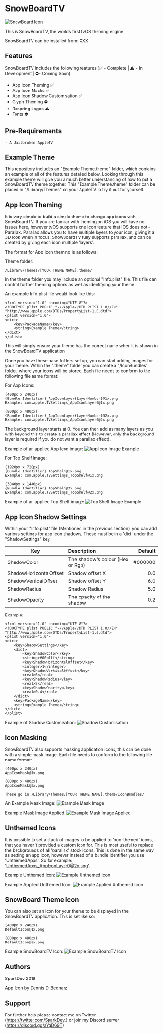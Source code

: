 # SnowBoardTV

![SnowBoard Icon](https://i.imgur.com/du1jZL7.png)

This is SnowBoardTV, the worlds first tvOS theming engine.

SnowBoardTV can be installed from: XXX

## Features
SnowBoardTV includes the following features (✅ - Complete | ⚠️ - In Development | ⛔️- Coming Soon) 
- App Icon Theming ✅
- App Icon Masks ✅
- App Icon Shadow Customisation ✅
- Glyph Theming ⛔️
- Respring Logos ⚠️
- Fonts ⛔️

## Pre-Requirements
```
- A Jailbroken AppleTV
```

## Example Theme
This repository includes an "Example Theme.theme" folder, which contains an example of all of the features detailed below. Looking through this example theme will give you a much better understanding of how to put a SnowBoardTV theme together.
This "Example Theme.theme" folder can be placed in "/Library/Themes" on your AppleTV to try it out for yourself.

## App Icon Theming
It is very simple to build a simple theme to change app icons with SnowBoardTV.
If you are familar with theming on iOS you will have no issues here, however tvOS supports one icon feature that iOS does not - Parallax.
Parallax allows you to have multiple layers to your icon, giving it a 3D look when in focus.
SnowBoardTV fully supports parallax, and can be created by giving each icon multiple 'layers'.

The format for App Icon theming is as follows:

Theme folder:
```
/Library/Themes/[YOUR THEME NAME].theme/
```

In the theme folder you may include an optional "Info.plist" file. This file can control further theming options as well as identifying your theme.

An example Info.plist file would look like this:
```
<?xml version="1.0" encoding="UTF-8"?>
<!DOCTYPE plist PUBLIC "-//Apple//DTD PLIST 1.0//EN" "http://www.apple.com/DTDs/PropertyList-1.0.dtd">
<plist version="1.0">
<dict>
	<key>PackageName</key>
	<string>Example Theme</string>
</dict>
</plist>
```
This will simply ensure your theme has the correct name when it is shown in the SnowBoardTV application.

Once you have these base folders set up, you can start adding images for your theme. Within the ".theme" folder you can create a "/IconBundles" folder, where your icons will be stored. Each file needs to conform to the following file name format:

For App Icons:
```
(400px x 240px)
{Bundle Identifier}_AppIconLayer{LayerNumber}@1x.png
Example: com.apple.TVSettings_AppIconLayer0@1x.png

(800px x 480px)
{Bundle Identifier}_AppIconLayer{LayerNumber}@2x.png
Example: com.apple.TVSettings_AppIconLayer0@2x.png
```
The background layer starts at 0. You can then add as many layers as you with beyond this to create a parallax effect (However, only the background layer is required if you do not want a parallax effect).

Example of an applied App Icon image:
![App Icon Image Example](https://i.imgur.com/2GpNWPA.png)


For Top Shelf Image:
```
(1920px x 720px)
{Bundle Identifier}_TopShelf@1x.png
Example: com.apple.TVSettings_TopShelf@1x.png

(3840px x 1440px)
{Bundle Identifier}_TopShelf@2x.png
Example: com.apple.TVSettings_TopShelf@2x.png
```

Example of an applied Top Shelf image:
![Top Shelf Image Example](https://i.imgur.com/9uOICx8.png)

## App Icon Shadow Settings
Within your "Info.plist" file (Mentioned in the previous section), you can add various settings for app icon shadows. These must be in a 'dict' under the "ShadowSettings" key.

| Key        | Description           | Default  |
| ------------- |:-------------| -----:|
| ShadowColor      | The shadow's colour (Hex or Rgb) | #000000 |
| ShadowHorizontalOffset      | Shadow offset X      |   0.0 |
| ShadowVerticalOffset | Shadow offset Y      |    6.0 |
| ShadowRadius | Shadow Radius      |    5.0 |
| ShadowOpacity | The opacity of the shadow      |    0.2 |

Example:
```
<?xml version="1.0" encoding="UTF-8"?>
<!DOCTYPE plist PUBLIC "-//Apple//DTD PLIST 1.0//EN" "http://www.apple.com/DTDs/PropertyList-1.0.dtd">
<plist version="1.0">
<dict>
	<key>ShadowSettings</key>
	<dict>
		<key>ShadowColor</key>
		<string>#00b7ff</string>
		<key>ShadowHorizontalOffset</key>
		<integer>1</integer>
		<key>ShadowVerticalOffset</key>
		<real>6</real>
		<key>ShadowRadius</key>
		<real>5</real>
		<key>ShadowOpacity</key>
		<real>0.4</real>
	</dict>
	<key>PackageName</key>
	<string>Example Theme</string>
</dict>
</plist>
```
Example of Shadow Customisation:
![Shadow Customisation](https://i.imgur.com/btWPWTd.png)

## Icon Masking
SnowBoardTV also supports masking application icons, this can be done with a simple mask image.
Each file needs to conform to the following file name format:
```
(400px x 240px)
AppIconMask@1x.png

(800px x 480px)
AppIconMask@2x.png

These go in /Library/Themes/[YOUR THEME NAME].theme/IconBundles/
```

An Example Mask Image:
![Example Mask Image](https://i.imgur.com/anebrje.png)

Example Mask Image Applied:
![Example Mask Image Applied](https://i.imgur.com/S7g8igw.png)

## Unthemed Icons
It is possible to set a stack of images to be applied to 'non-themed' icons, that you haven't provided a custom icon for.
This is most useful to replace the backgrounds of all 'parallax' stock icons.
This is done in the same way as setting an app icon, however instead of a bundle identifier you use 'UnthemedApps'. So for example: 'UnthemedApps_AppIconLayer0@2x.png'.

Example Unthemed Icon:
![Example Unthemed Icon](https://i.imgur.com/uJhJsiD.png)

Example Applied Unthemed Icon:
![Example Applied Unthemed Icon](https://i.imgur.com/2ZGOzS0.png)

## SnowBoard Theme Icon
You can also set an icon for your theme to be displayed in the SnowBoardTV application. This is set like so:

```
(400px x 240px)
DefaultIcon@1x.png

(800px x 480px)
DefaultIcon@2x.png
```

Example SnowBoardTV Icon:
![Example SnowBoardTV Icon](https://i.imgur.com/xrJYb34.png)


## Authors
SparkDev 2019

App Icon by Dennis D. Bednarz

## Support
For further help please contact me on Twitter (https://twitter.com/SparkDev_) or join my Discord server (https://discord.gg/aYgD69T)